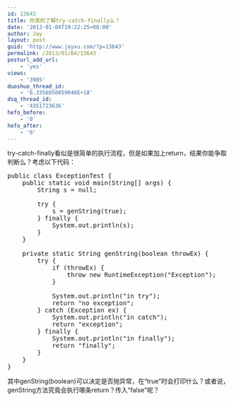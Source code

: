```yaml
---
id: 13643
title: 你真的了解try-catch-finally么？
date: '2013-01-04T19:22:25+08:00'
author: Jay
layout: post
guid: 'http://www.jayxu.com/?p=13643'
permalink: /2013/01/04/13643
posturl_add_url:
    - 'yes'
views:
    - '3905'
duoshuo_thread_id:
    - '6.3356050859046E+18'
dsq_thread_id:
    - '4351723636'
hefo_before:
    - '0'
hefo_after:
    - '0'
---
```


<!-- wp:paragraph -->
<p>try-catch-finally看似是很简单的执行流程，但是如果加上return，结果你能争取判断么？考虑以下代码：</p>
<!-- /wp:paragraph -->

<!-- wp:preformatted -->
<pre lang="java" class="wp-block-preformatted">public class ExceptionTest {
    public static void main(String[] args) {
        String s = null;

        try {
            s = genString(true);
        } finally {
            System.out.println(s);
        }
    }

    private static String genString(boolean throwEx) {
        try {
            if (throwEx) {
                throw new RuntimeException("Exception");
            }

            System.out.println("in try");
            return "no exception";
        } catch (Exception ex) {
            System.out.println("in catch");
            return "exception";
        } finally {
            System.out.println("in finally");
            return "finally";
        }
    }
}</pre>
<!-- /wp:preformatted -->

<!-- wp:paragraph -->
<p>其中genString(boolean)可以决定是否抛异常，在“true”时会打印什么？或者说，genString方法究竟会执行哪条return？传入“false”呢？</p>
<!-- /wp:paragraph -->